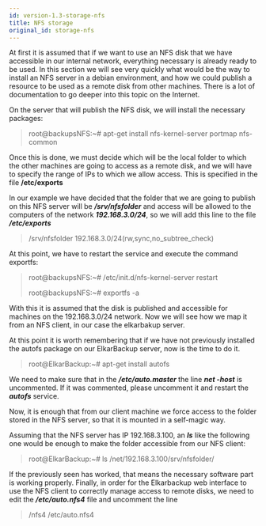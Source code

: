 ```yaml
---
id: version-1.3-storage-nfs
title: NFS storage
original_id: storage-nfs
---
```


At first it is assumed that if we want to use an NFS disk that we have accessible in our internal network, everything necessary is already ready to be used. In this section we will see very quickly what would be the way to install an NFS server in a debian environment, and how we could publish a resource to be used as a remote disk from other machines. There is a lot of documentation to go deeper into this topic on the Internet.

On the server that will publish the NFS disk, we will install the necessary packages:

> root@backupsNFS:~\# apt-get install nfs-kernel-server portmap nfs-common

Once this is done, we must decide which will be the local folder to which the other machines are going to access as a remote disk, and we will have to specify the range of IPs to which we allow access. This is specified in the file **/etc/exports**

In our example we have decided that the folder that we are going to publish on this NFS server will be _**/srv/nfsfolder**_ and access will be allowed to the computers of the network _**192.168.3.0/24**_, so we will add this line to the file _**/etc/exports**_

> /srv/nfsfolder  192.168.3.0/24\(rw,sync,no\_subtree\_check\)

At this point, we have to restart the service and execute the command exportfs:

> root@backupsNFS:~\# /etc/init.d/nfs-kernel-server restart
>
> root@backupsNFS:~\# exportfs -a

With this it is assumed that the disk is published and accessible for machines on the 192.168.3.0/24 network. Now we will see how we map it from an NFS client, in our case the elkarbakup server.

At this point it is worth remembering that if we have not previously installed the autofs package on our ElkarBackup server, now is the time to do it.

> root@ElkarBackup:~\# apt-get install autofs

We need to make sure that in the _**/etc/auto.master**_ the line _**net -host**_ is uncommented. If it was commented, please uncomment it and restart the _**autofs**_ service.

Now, it is enough that from our client machine we force access to the folder stored in the NFS server, so that it is mounted in a self-magic way.

Assuming that the NFS server has IP 192.168.3.100, an _**ls**_ like the following one would be enough to make the folder accessible from our NFS client:

> root@ElkarBackup:~\# ls /net/192.168.3.100/srv/nfsfolder/

If the previously seen has worked, that means the necessary software part is working properly. Finally, in order for the Elkarbackup web interface to use the NFS client to correctly manage access to remote disks, we need to edit the _**/etc/auto.nfs4**_ file and uncomment the line

> /nfs4  /etc/auto.nfs4











